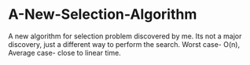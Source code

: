 # A-New-Selection-Algorithm
A new algorithm for selection problem discovered by me. Its not a major discovery, just a different way to perform the search. Worst case- O(n), Average case- close to linear time.
